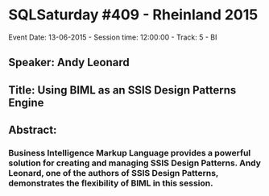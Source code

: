 # SQLSaturday #409 - Rheinland 2015
Event Date: 13-06-2015 - Session time: 12:00:00 - Track: 5 - BI
## Speaker: Andy Leonard
## Title: Using BIML as an SSIS Design Patterns Engine 
## Abstract:
### Business Intelligence Markup Language provides a powerful solution for creating and managing SSIS Design Patterns. Andy Leonard, one of the authors of SSIS Design Patterns, demonstrates the flexibility of BIML in this session.
